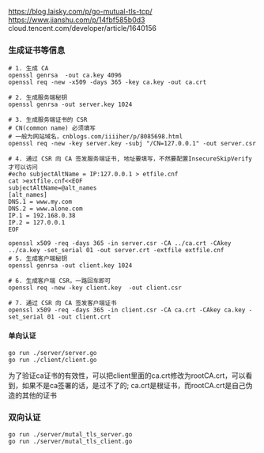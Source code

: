 https://blog.laisky.com/p/go-mutual-tls-tcp/
https://www.jianshu.com/p/14fbf585b0d3
cloud.tencent.com/developer/article/1640156

### 生成证书等信息
```shell
# 1. 生成 CA
openssl genrsa  -out ca.key 4096
openssl req -new -x509 -days 365 -key ca.key -out ca.crt

# 2. 生成服务端秘钥
openssl genrsa -out server.key 1024

# 3. 生成服务端证书的 CSR
# CN(common name) 必须填写
# 一般为网站域名，cnblogs.com/iiiiher/p/8085698.html
openssl req -new -key server.key -subj "/CN=127.0.0.1" -out server.csr

# 4. 通过 CSR 向 CA 签发服务端证书, 地址要填写，不然要配置InsecureSkipVerify才可以访问
#echo subjectAltName = IP:127.0.0.1 > etfile.cnf
cat >extfile.cnf<<EOF
subjectAltName=@alt_names
[alt_names]
DNS.1 = www.my.com
DNS.2 = www.alone.com
IP.1 = 192.168.0.38
IP.2 = 127.0.0.1
EOF

openssl x509 -req -days 365 -in server.csr -CA ../ca.crt -CAkey ../ca.key -set_serial 01 -out server.crt -extfile extfile.cnf
# 5. 生成客户端秘钥
openssl genrsa -out client.key 1024

# 6. 生成客户端 CSR，一路回车即可
openssl req -new -key client.key  -out client.csr

# 7. 通过 CSR 向 CA 签发客户端证书
openssl x509 -req -days 365 -in client.csr -CA ca.crt -CAkey ca.key -set_serial 01 -out client.crt
```

#### 单向认证
```shell
go run ./server/server.go
go run ./client/client.go
```
为了验证ca证书的有效性，可以把client里面的ca.crt修改为rootCA.crt，可以看到，如果不是ca签署的话，是过不了的; 
ca.crt是根证书，而rootCA.crt是自己伪造的其他的证书

### 双向认证
```shell
go run ./server/mutal_tls_server.go
go run ./server/mutal_tls_client.go
```


